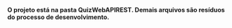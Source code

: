 **O projeto está na pasta QuizWebAPIREST. Demais arquivos são resíduos do processo de desenvolvimento.**